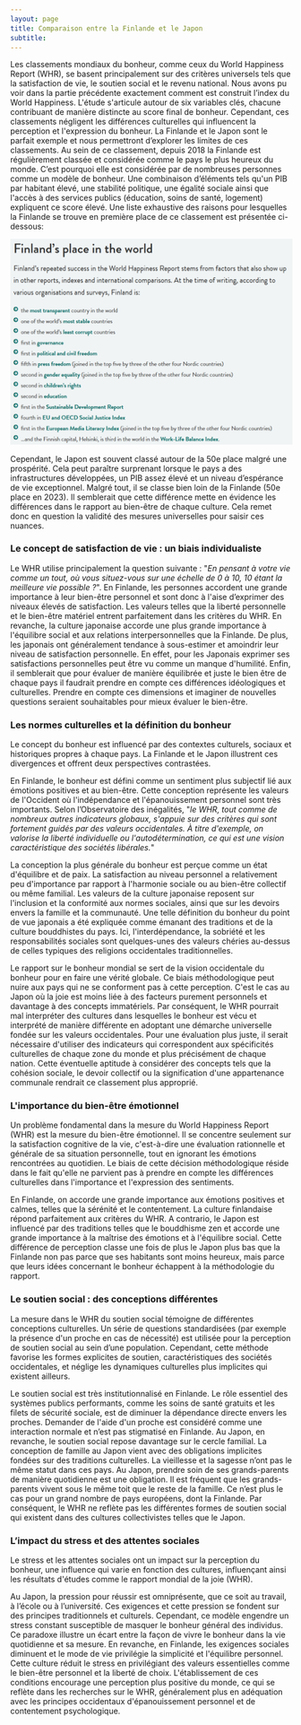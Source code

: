 ```yaml
---
layout: page
title: Comparaison entre la Finlande et le Japon
subtitle:
---
```

Les classements mondiaux du bonheur, comme ceux du World Happiness Report (WHR), se basent principalement sur des critères universels tels que la satisfaction de vie, le soutien social et le revenu national. Nous avons pu voir dans la partie précédente exactement comment est construit l’index du World Happiness. L'étude s'articule autour de six variables clés, chacune contribuant de manière distincte au score final de bonheur. Cependant, ces classements négligent les différences culturelles qui influencent la perception et l'expression du bonheur. La Finlande et le Japon sont le parfait exemple et nous permettront d’explorer les limites de ces classements. Au sein de ce classement, depuis 2018 la Finlande est régulièrement classée et considérée comme le pays le plus heureux du monde. C’est pourquoi elle est considérée par de nombreuses personnes comme un modèle de bonheur. Une combinaison d’éléments tels qu'un PIB par habitant élevé, une stabilité politique, une égalité sociale ainsi que l'accès à des services publics (éducation, soins de santé, logement) expliquent ce score élevé. Une liste exhaustive des raisons pour lesquelles la Finlande se trouve en première place de ce classement est présentée ci-dessous: 

![Imagejapon.png](Imagejapon.png)

Cependant, le Japon est souvent classé autour de la 50e place malgré une prospérité. Cela peut paraître surprenant lorsque le pays a des infrastructures développées, un PIB assez élevé et un niveau d’espérance de vie exceptionnel. Malgré tout, il se classe bien loin de la Finlande (50e place en 2023). Il semblerait que cette différence mette en évidence les différences dans le rapport au bien-être de chaque culture. Cela remet donc en question la validité des mesures universelles pour saisir ces nuances. 

### Le concept de satisfaction de vie : un biais individualiste

Le WHR utilise principalement la question suivante : "_En pensant à votre vie comme un tout, où vous situez-vous sur une échelle de 0 à 10, 10 étant la meilleure vie possible ?_". En Finlande, les personnes accordent une grande importance à leur bien-être personnel et sont donc à l'aise d’exprimer des niveaux élevés de satisfaction. Les valeurs telles que la liberté personnelle et le bien-être matériel entrent parfaitement dans les critères du WHR. En revanche, la culture japonaise accorde une plus grande importance à l'équilibre social et aux relations interpersonnelles que la Finlande. De plus, les japonais ont généralement tendance à sous-estimer et amoindrir leur niveau de satisfaction personnelle. En effet, pour les Japonais exprimer ses satisfactions personnelles peut être vu comme un manque d'humilité. Enfin, il semblerait que pour évaluer de manière équilibrée et juste le bien être de chaque pays il faudrait prendre en compte ces différences idéologiques et culturelles. Prendre en compte ces dimensions et imaginer de nouvelles questions seraient souhaitables pour mieux évaluer le bien-être. 

### Les normes culturelles et la définition du bonheur

Le concept du bonheur est influencé par des contextes culturels, sociaux et historiques propres à chaque pays. La Finlande et le Japon illustrent ces divergences et offrent deux perspectives contrastées.

En Finlande, le bonheur est défini comme un sentiment plus subjectif lié aux émotions positives et au bien-être. Cette conception représente les valeurs de l'Occident où l'indépendance et l'épanouissement personnel sont très importants. Selon l’Observatoire des inégalités, "_le WHR, tout comme de nombreux autres indicateurs globaux, s'appuie sur des critères qui sont fortement guidés par des valeurs occidentales. À titre d'exemple, on valorise la liberté individuelle ou l'autodétermination, ce qui est une vision caractéristique des sociétés libérales._"

La conception la plus générale du bonheur est perçue comme un état d'équilibre et de paix. La satisfaction au niveau personnel a relativement peu d'importance par rapport à l'harmonie sociale ou au bien-être collectif ou même familial. Les valeurs de la culture japonaise reposent sur l'inclusion et la conformité aux normes sociales, ainsi que sur les devoirs envers la famille et la communauté. Une telle définition du bonheur du point de vue japonais a été expliquée comme émanant des traditions et de la culture bouddhistes du pays. Ici, l'interdépendance, la sobriété et les responsabilités sociales sont quelques-unes des valeurs chéries au-dessus de celles typiques des religions occidentales traditionnelles.

Le rapport sur le bonheur mondial se sert de la vision occidentale du bonheur pour en faire une vérité globale. Ce biais méthodologique peut nuire aux pays qui ne se conforment pas à cette perception. C'est le cas au Japon où la joie est moins liée à des facteurs purement personnels et davantage à des concepts immatériels. Par conséquent, le WHR pourrait mal interpréter des cultures dans lesquelles le bonheur est vécu et interprété de manière différente en adoptant une démarche universelle fondée sur les valeurs occidentales. Pour une évaluation plus juste, il serait nécessaire d'utiliser des indicateurs qui correspondent aux spécificités culturelles de chaque zone du monde et plus précisément de chaque nation. Cette éventuelle aptitude à considérer des concepts tels que la cohésion sociale, le devoir collectif ou la signification d'une appartenance communale rendrait ce classement plus approprié. 

### L'importance du bien-être émotionnel

Un problème fondamental dans la mesure du World Happiness Report (WHR) est la mesure du bien-être émotionnel. Il se concentre seulement sur la satisfaction cognitive de la vie, c'est-à-dire une évaluation rationnelle et générale de sa situation personnelle, tout en ignorant les émotions rencontrées au quotidien. Le biais de cette décision méthodologique réside dans le fait qu'elle ne parvient pas à prendre en compte les différences culturelles dans l'importance et l'expression des sentiments.

En Finlande, on accorde une grande importance aux émotions positives et calmes, telles que la sérénité et le contentement. La culture finlandaise répond parfaitement aux critères du WHR. A contrario, le Japon est influencé par des traditions telles que le bouddhisme zen et  accorde une grande importance à la maîtrise des émotions et à l'équilibre social. Cette différence de perception classe une fois de plus le Japon plus bas que la Finlande non pas parce que ses habitants sont moins heureux, mais parce que leurs idées concernant le bonheur échappent à la méthodologie du rapport.

### Le soutien social : des conceptions différentes

La mesure dans le WHR du soutien social témoigne de différentes conceptions culturelles. Un série de questions standardisées (par exemple la présence d'un proche en cas de nécessité) est utilisée pour la perception de soutien social au sein d’une population. Cependant, cette méthode favorise les formes explicites de soutien, caractéristiques des sociétés occidentales, et néglige les dynamiques culturelles plus implicites qui existent ailleurs.

Le soutien social est très institutionnalisé en Finlande. Le rôle essentiel des systèmes publics performants, comme les soins de santé gratuits et les filets de sécurité sociale, est de diminuer la dépendance directe envers les proches. Demander  de l'aide d'un proche est considéré comme une interaction normale et n’est pas stigmatisé en Finlande. Au Japon, en revanche, le soutien social repose davantage sur le cercle familial. La conception de famille au Japon vient avec des obligations implicites fondées sur des traditions culturelles. La vieillesse et la sagesse n’ont pas le même statut dans ces pays. Au Japon, prendre soin de ses grands-parents de manière quotidienne est une obligation. Il est fréquent que les grands-parents vivent sous le même toit que le reste de la famille. Ce n’est plus le cas pour un grand nombre de pays européens, dont la Finlande. Par conséquent, le WHR ne reflète pas les différentes formes de soutien social qui existent dans des cultures collectivistes telles que le Japon.

### L’impact du stress et des attentes sociales

Le stress et les attentes sociales ont un impact sur la perception du bonheur, une influence qui varie en fonction des cultures, influençant ainsi les résultats d'études comme le rapport mondial de la joie (WHR).

Au Japon, la pression pour réussir est omniprésente, que ce soit au travail, à l’école ou à l’université. Ces exigences et cette pression se fondent sur des principes traditionnels et culturels. Cependant, ce modèle engendre un stress constant susceptible de masquer le bonheur général des individus. Ce paradoxe illustre un écart entre la façon de vivre le bonheur dans la vie quotidienne et sa mesure. En revanche, en Finlande, les exigences sociales diminuent et le mode de vie privilégie la simplicité et l'équilibre personnel. Cette culture réduit le stress en privilégiant des valeurs essentielles comme le bien-être personnel et la liberté de choix. L'établissement de ces conditions encourage une perception plus positive du monde, ce qui se reflète dans les recherches sur le WHR, généralement plus en adéquation avec les principes occidentaux d'épanouissement personnel et de contentement psychologique. 

